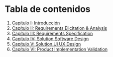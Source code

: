 # Tabla de contenidos

<ol>
  <li>
    <a href="https://github.com/XForce-IOt/upc-pre-202401-si572-WS71-XForce-report/blob/develop/Cap%C3%ADtulo_I_Introducci%C3%B3n.md">Capítulo I: Introducción</a>
  </li>
  <li>
    <a href="https://github.com/XForce-IOt/upc-pre-202401-si572-WS71-XForce-report/blob/develop/Cap%C3%ADtulo_II_Requirements_Elicitation_And_Analysis.md">Capítulo II: Requirements Elicitation & Analysis</a>
  </li>
  <li>
    <a href="https://github.com/XForce-IOt/upc-pre-202401-si572-WS71-XForce-report/blob/develop/Cap%C3%ADtulo_III_Requirements_Specification.md">Capítulo III: Requirements Specification</a>
  </li>
  <li>
    <a href="https://github.com/XForce-IOt/upc-pre-202401-si572-WS71-XForce-report/blob/develop/Cap%C3%ADtulo_IV_Solution_Software_Design.md">Capítulo IV: Solution Software Design</a>
  </li>
  <li>
    <a href="https://github.com/XForce-IOt/upc-pre-202401-si572-WS71-XForce-report/blob/develop/Cap%C3%ADtulo_V_Solution_Software_Design.md">Capítulo V: Solution Ui UX Design</a>
  </li>
  <li>
    <a href="https://github.com/XForce-IOt/upc-pre-202401-si572-WS71-XForce-report/blob/develop/Cap%C3%ADtulo_VI_Solution_Software_Design.md">Capítulo VI: Product Implementation Validation</a>
  </li>
</ol>
